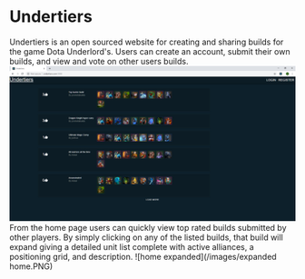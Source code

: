# Undertiers
Undertiers is an open sourced website for creating and sharing builds for the game Dota Underlord's. 
Users can create an account, submit their own builds, and view and vote on other users builds. 
![home](/images/home.PNG)
From the home page users can quickly view top rated builds submitted by other players. By simply clicking on any of the listed builds, that build will expand giving a detailed unit list complete with active alliances, a positioning grid, and description.
![home expanded](/images/expanded home.PNG)
